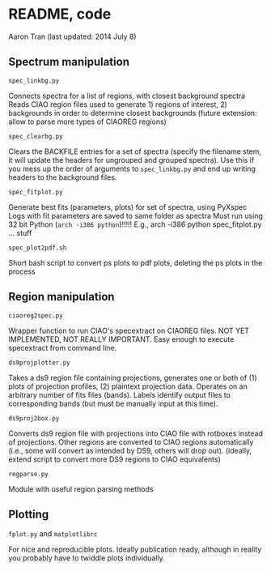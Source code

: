 README, code
============

Aaron Tran
(last updated: 2014 July 8)

Spectrum manipulation
---------------------

`spec_linkbg.py`

Connects spectra for a list of regions, with closest background spectra
Reads CIAO region files used to generate 1) regions of interest, 2) backgrounds
in order to determine closest backgrounds
(future extension: allow to parse more types of CIAOREG regions)

`spec_clearbg.py`

Clears the BACKFILE entries for a set of spectra (specify the filename stem, it
will update the headers for ungrouped and grouped spectra).
Use this if you mess up the order of arguments to `spec_linkbg.py` and end up
writing headers to the background files.

`spec_fitplot.py`

Generate best fits (parameters, plots) for set of spectra, using PyXspec
Logs with fit parameters are saved to same folder as spectra
Must run using 32 bit Python (`arch -i386 python`)!!!!!  E.g.,
    arch -i386 python spec_fitplot.py ... stuff

`spec_plot2pdf.sh`

Short bash script to convert ps plots to pdf plots, deleting the ps plots in
the process

Region manipulation
-------------------

`ciaoreg2spec.py`

Wrapper function to run CIAO's specextract on CIAOREG files.
NOT YET IMPLEMENTED, NOT REALLY IMPORTANT.  Easy enough to
execute specextract from command line.

`ds9projplotter.py`

Takes a ds9 region file containing projections, generates one or both of
(1) plots of projection profiles, (2) plaintext projection data.
Operates on an arbitrary number of fits files (bands).  Labels identify output
files to corresponding bands (but must be manually input at this time).

`ds9proj2box.py`

Converts ds9 region file with projections into CIAO file with rotboxes instead
of projections.  Other regions are converted to CIAO regions automatically
(i.e., some will convert as intended by DS9, others will drop out).
(ideally, extend script to convert more DS9 regions to CIAO equivalents)

`regparse.py`

Module with useful region parsing methods

Plotting
--------

`fplot.py` and `matplotlibrc`

For nice and reproducible plots.  Ideally publication ready, although
in reality you probably have to twiddle plots individually.


